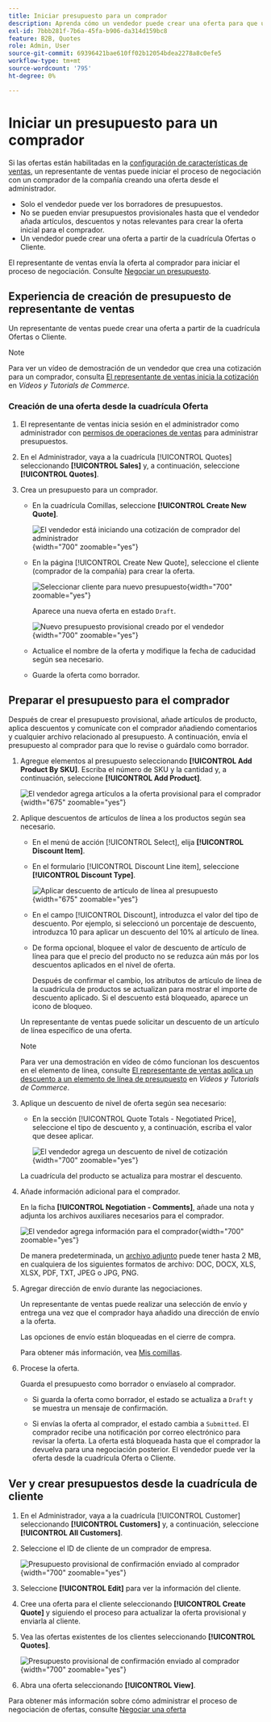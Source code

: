 ```yaml
---
title: Iniciar presupuesto para un comprador
description: Aprenda cómo un vendedor puede crear una oferta para que un comprador específico inicie el proceso de negociación. El vendedor sólo puede enviar presupuestos a los clientes asociados a una cuenta de la empresa en el sitio web seleccionado.
exl-id: 7bbb281f-7b6a-45fa-b906-da314d159bc8
feature: B2B, Quotes
role: Admin, User
source-git-commit: 69396421bae610ff02b12054bdea2278a8c0efe5
workflow-type: tm+mt
source-wordcount: '795'
ht-degree: 0%

---
```


# Iniciar un presupuesto para un comprador

Si las ofertas están habilitadas en la [configuración de características de ventas](configure-quotes.md), un representante de ventas puede iniciar el proceso de negociación con un comprador de la compañía creando una oferta desde el administrador.

- Solo el vendedor puede ver los borradores de presupuestos.
- No se pueden enviar presupuestos provisionales hasta que el vendedor añada artículos, descuentos y notas relevantes para crear la oferta inicial para el comprador.
- Un vendedor puede crear una oferta a partir de la cuadrícula Ofertas o Cliente.

El representante de ventas envía la oferta al comprador para iniciar el proceso de negociación. Consulte [Negociar un presupuesto](quote-price-negotiation.md).

## Experiencia de creación de presupuesto de representante de ventas

Un representante de ventas puede crear una oferta a partir de la cuadrícula Ofertas o Cliente.

>[!NOTE]
>
>Para ver un vídeo de demostración de un vendedor que crea una cotización para un comprador, consulta [El representante de ventas inicia la cotización](https://experienceleague.adobe.com/docs/commerce-learn/tutorials/b2b/b2b-quote/sales-rep-initiates-quote.html) en _Vídeos y Tutorials de Commerce_.

### Creación de una oferta desde la cuadrícula Oferta

1. El representante de ventas inicia sesión en el administrador como administrador con [permisos de operaciones de ventas](../systems/permissions.md) para administrar presupuestos.

1. En el Administrador, vaya a la cuadrícula [!UICONTROL Quotes] seleccionando **[!UICONTROL Sales]** y, a continuación, seleccione **[!UICONTROL Quotes]**.

1. Crea un presupuesto para un comprador.

   - En la cuadrícula Comillas, seleccione **[!UICONTROL Create New Quote]**.

     ![El vendedor está iniciando una cotización de comprador del administrador](./assets/quote-draft-from-admin.png){width="700" zoomable="yes"}

   - En la página [!UICONTROL Create New Quote], seleccione el cliente (comprador de la compañía) para crear la oferta.

     ![Seleccionar cliente para nuevo presupuesto](./assets/quote-draft-from-admin-select-buyer.png){width="700" zoomable="yes"}

     Aparece una nueva oferta en estado `Draft`.

     ![Nuevo presupuesto provisional creado por el vendedor](./assets/quote-create-by-seller.png){width="700" zoomable="yes"}

   - Actualice el nombre de la oferta y modifique la fecha de caducidad según sea necesario.

   - Guarde la oferta como borrador.

## Preparar el presupuesto para el comprador

Después de crear el presupuesto provisional, añade artículos de producto, aplica descuentos y comunícate con el comprador añadiendo comentarios y cualquier archivo relacionado al presupuesto. A continuación, envía el presupuesto al comprador para que lo revise o guárdalo como borrador.

1. Agregue elementos al presupuesto seleccionando **[!UICONTROL Add Product By SKU]**. Escriba el número de SKU y la cantidad y, a continuación, seleccione **[!UICONTROL Add Product]**.

   ![El vendedor agrega artículos a la oferta provisional para el comprador](./assets/quote-draft-add-items.png){width="675" zoomable="yes"}

1. Aplique descuentos de artículos de línea a los productos según sea necesario.

   - En el menú de acción [!UICONTROL Select], elija **[!UICONTROL Discount Item]**.

   - En el formulario [!UICONTROL Discount Line item], seleccione **[!UICONTROL Discount Type]**.

     ![Aplicar descuento de artículo de línea al presupuesto](./assets/quote-discount-line-item.png){width="675" zoomable="yes"}

   - En el campo [!UICONTROL Discount], introduzca el valor del tipo de descuento. Por ejemplo, si seleccionó un porcentaje de descuento, introduzca 10 para aplicar un descuento del 10% al artículo de línea.

   - De forma opcional, bloquee el valor de descuento de artículo de línea para que el precio del producto no se reduzca aún más por los descuentos aplicados en el nivel de oferta.

     Después de confirmar el cambio, los atributos de artículo de línea de la cuadrícula de productos se actualizan para mostrar el importe de descuento aplicado. Si el descuento está bloqueado, aparece un icono de bloqueo.

   Un representante de ventas puede solicitar un descuento de un artículo de línea específico de una oferta.

   >[!NOTE]
   >
   >Para ver una demostración en vídeo de cómo funcionan los descuentos en el elemento de línea, consulte [El representante de ventas aplica un descuento a un elemento de línea de presupuesto](https://experienceleague.adobe.com/docs/commerce-learn/tutorials/b2b/b2b-quote/quote-line-item-discount.html) en _Vídeos y Tutorials de Commerce_.

1. Aplique un descuento de nivel de oferta según sea necesario:

   - En la sección [!UICONTROL Quote Totals - Negotiated Price], seleccione el tipo de descuento y, a continuación, escriba el valor que desee aplicar.

     ![El vendedor agrega un descuento de nivel de cotización](./assets/quote-draft-total-discount.png){width="700" zoomable="yes"}

   La cuadrícula del producto se actualiza para mostrar el descuento.

1. Añade información adicional para el comprador.

   En la ficha **[!UICONTROL Negotiation - Comments]**, añade una nota y adjunta los archivos auxiliares necesarios para el comprador.

   ![El vendedor agrega información para el comprador](./assets/quote-draft-add-info-for-buyer.png){width="700" zoomable="yes"}

   De manera predeterminada, un [archivo adjunto](configure-quotes.md) puede tener hasta 2 MB, en cualquiera de los siguientes formatos de archivo: DOC, DOCX, XLS, XLSX, PDF, TXT, JPEG o JPG, PNG.

1. Agregar dirección de envío durante las negociaciones.

   Un representante de ventas puede realizar una selección de envío y entrega una vez que el comprador haya añadido una dirección de envío a la oferta.

   Las opciones de envío están bloqueadas en el cierre de compra.

   Para obtener más información, vea [Mis comillas](account-dashboard-my-quotes.md#adding-a-shipping-address).

1. Procese la oferta.

   Guarda el presupuesto como borrador o envíaselo al comprador.

   - Si guarda la oferta como borrador, el estado se actualiza a `Draft` y se muestra un mensaje de confirmación.

   - Si envías la oferta al comprador, el estado cambia a `Submitted`. El comprador recibe una notificación por correo electrónico para revisar la oferta. La oferta está bloqueada hasta que el comprador la devuelva para una negociación posterior. El vendedor puede ver la oferta desde la cuadrícula Oferta o Cliente.

## Ver y crear presupuestos desde la cuadrícula de cliente

1. En el Administrador, vaya a la cuadrícula [!UICONTROL Customer] seleccionando **[!UICONTROL Customers]** y, a continuación, seleccione **[!UICONTROL All Customers]**.

1. Seleccione el ID de cliente de un comprador de empresa.

   ![Presupuesto provisional de confirmación enviado al comprador](./assets/quote-view-customer-quotes.png){width="700" zoomable="yes"}

1. Seleccione **[!UICONTROL Edit]** para ver la información del cliente.

1. Cree una oferta para el cliente seleccionando **[!UICONTROL Create Quote]** y siguiendo el proceso para actualizar la oferta provisional y enviarla al cliente.

1. Vea las ofertas existentes de los clientes seleccionando **[!UICONTROL Quotes]**.

   ![Presupuesto provisional de confirmación enviado al comprador](./assets/quote-list-from-customer-information.png){width="700" zoomable="yes"}

1. Abra una oferta seleccionando **[!UICONTROL View]**.

Para obtener más información sobre cómo administrar el proceso de negociación de ofertas, consulte [Negociar una oferta](quote-price-negotiation.md)
